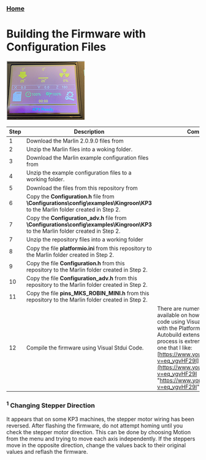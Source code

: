 ### [Home](https://3dp-tech.github.io/Kingroon-KP3/)

# Building the Firmware with Configuration Files
![](https://github.com/3DP-Tech/Kingroon-KP3/raw/main/Images/screen-205.png)

|Step|Description|Comments|
|-|-|-|
|1|Download the Marlin 2.0.9.0 files from [](https://github.com/MarlinFirmware/Marlin/releases/tag/2.0.9)||
|2|Unzip the Marlin files into a woking folder.||
|3|Download the Marlin example configuration files from [](https://github.com/MarlinFirmware/Configurations/tree/release-2.0.9/config/examples/Kingroon/KP3")||
|4|Unzip the example configuration files to a working folder.||
|5|Download the files from this repository from [](https://github.com/3DP-Tech/Kingroon-KP3/archive/refs/tags/M.2090.2.zip)||
|6|Copy the **Configuration.h** file from **\Configurations\config\examples\Kingroon\KP3** to the Marlin folder created in Step 2.||
|7|Copy the **Configuration_adv.h** file from **\Configurations\config\examples\Kingroon\KP3** to the Marlin folder created in Step 2.||
|7|Unzip the repository files into a working folder||
|8|Copy the file **platformio.ini** from this repository to the Marlin folder created in Step 2.||
|9|Copy the file **Configuration.h** from this repository to the Marlin folder created in Step 2.||
|10|Copy the file **Configuration_adv.h** from this repository to the Marlin folder created in Step 2.||
|11|Copy the file **pins_MKS_ROBIN_MINI.h** from this repository to the Marlin folder created in Step 2.||
|12|Compile the firmware using Visual Stdui Code.|There are numerous videos available on how to compile the code using Visual Studio Code with the Platform IO and Marlin Autobuild extensions. This process is extremely easy. Here is one that I like: [https://www.youtube.com/watch?v=eq_ygvHF29I](https://www.youtube.com/watch?v=eq_ygvHF29I "https://www.youtube.com/watch?v=eq_ygvHF29I")|

### <sup>1</sup> Changing Stepper Direction
It appears that on some KP3 machines, the stepper motor wiring has been reversed. After flashing the firmware, do not attempt homing until you check the stepper motor direction. This can be done by choosing Motion from the menu and trying to move each axis independently. If the steppers move in the opposite direction, change the values back to their original values and reflash the firmware.

